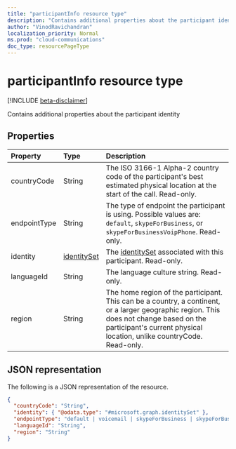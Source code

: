 ```yaml
---
title: "participantInfo resource type"
description: "Contains additional properties about the participant identity"
author: "VinodRavichandran"
localization_priority: Normal
ms.prod: "cloud-communications"
doc_type: resourcePageType
---
```


# participantInfo resource type

[!INCLUDE [beta-disclaimer](../../includes/beta-disclaimer.md)]

Contains additional properties about the participant identity

## Properties

| Property       | Type                          | Description                                                                                                                                                |
|:---------------|:------------------------------|:-----------------------------------------------------------------------------------------------------------------------------------------------------------|
| countryCode    | String                        | The ISO 3166-1 Alpha-2 country code of the participant's best estimated physical location at the start of the call. Read-only.                             |
| endpointType   | String                        | The type of endpoint the participant is using. Possible values are: `default`, `skypeForBusiness`, or `skypeForBusinessVoipPhone`. Read-only.              |
| identity       | [identitySet](identityset.md) | The [identitySet](identityset.md) associated with this participant. Read-only.                                                                             |
| languageId     | String                        | The language culture string. Read-only.                                                                                                                    |
| region         | String                        | The home region of the participant. This can be a country, a continent, or a larger geographic region. This does not change based on the participant's current physical location, unlike countryCode. Read-only. |

## JSON representation

The following is a JSON representation of the resource.

<!-- {
  "blockType": "resource",
  "optionalProperties": [
    "countryCode",
    "endpointType",
    "languageId",
    "region"
  ],
  "@odata.type": "microsoft.graph.participantInfo"
}-->
```json
{
  "countryCode": "String",
  "identity": { "@odata.type": "#microsoft.graph.identitySet" },
  "endpointType": "default | voicemail | skypeForBusiness | skypeForBusinessVoipPhone",
  "languageId": "String",
  "region": "String"
}
```

<!-- uuid: 8fcb5dbc-d5aa-4681-8e31-b001d5168d79
2015-10-25 14:57:30 UTC -->
<!--
{
  "type": "#page.annotation",
  "description": "participantInfo resource",
  "keywords": "",
  "section": "documentation",
  "tocPath": "",
  "suppressions": []
}
-->
